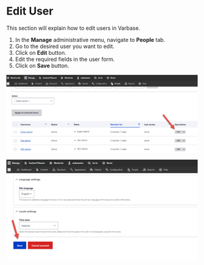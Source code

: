 # Edit User

This section will explain how to edit users in Varbase.&#x20;

1. &#x20;In the **Manage** administrative menu, navigate to **People** tab.
2. Go to the desired user you want to edit.
3. Click on **Edit** button.
4. Edit the required fields in the user form.
5. Click on **Save** button.

![Editing Users in Drupal](<../../.gitbook/assets/image (37).png>)

![Save User Changes in Drupal](<../../.gitbook/assets/image (29).png>)
